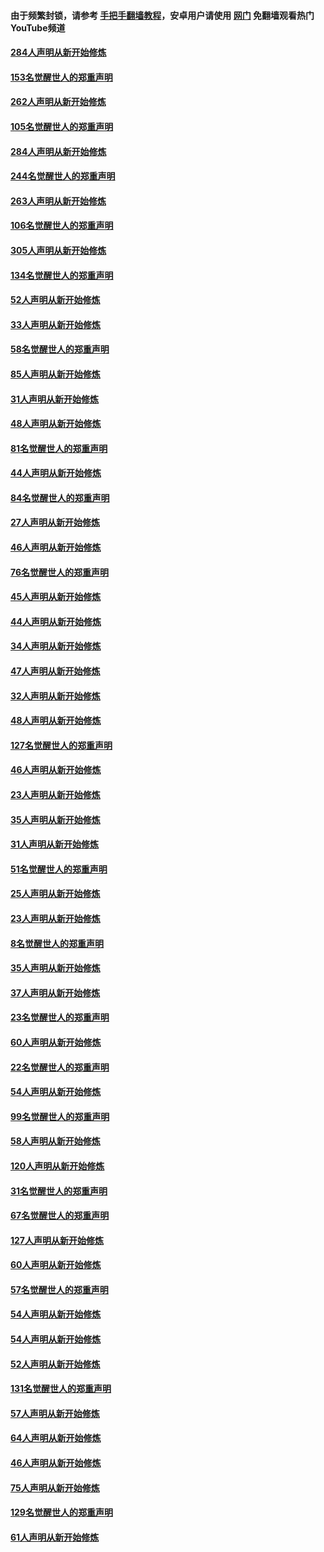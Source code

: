 #### 由于频繁封锁，请参考 [手把手翻墙教程](https://github.com/gfw-breaker/guides/wiki/)，安卓用户请使用 [网门](https://github.com/gfw-breaker/nogfw/blob/master/dl.md?t=04160401) 免翻墙观看热门YouTube频道 

#### [284人声明从新开始修炼](../pages/91/423296.md?t=04160401) 

#### [153名觉醒世人的郑重声明](../pages/91/423295.md?t=04160401) 

#### [262人声明从新开始修炼](../pages/91/423004.md?t=04160401) 

#### [105名觉醒世人的郑重声明](../pages/91/423003.md?t=04160401) 

#### [284人声明从新开始修炼](../pages/91/422707.md?t=04160401) 

#### [244名觉醒世人的郑重声明](../pages/91/422706.md?t=04160401) 

#### [263人声明从新开始修炼](../pages/91/422553.md?t=04160401) 

#### [106名觉醒世人的郑重声明](../pages/91/422552.md?t=04160401) 

#### [305人声明从新开始修炼](../pages/91/422153.md?t=04160401) 

#### [134名觉醒世人的郑重声明](../pages/91/422152.md?t=04160401) 

#### [52人声明从新开始修炼](../pages/91/421846.md?t=04160401) 

#### [33人声明从新开始修炼](../pages/91/421804.md?t=04160401) 

#### [58名觉醒世人的郑重声明](../pages/91/421845.md?t=04160401) 

#### [85人声明从新开始修炼](../pages/91/421769.md?t=04160401) 

#### [31人声明从新开始修炼](../pages/91/421763.md?t=04160401) 

#### [48人声明从新开始修炼](../pages/91/421605.md?t=04160401) 

#### [81名觉醒世人的郑重声明](../pages/91/421656.md?t=04160401) 

#### [44人声明从新开始修炼](../pages/91/421544.md?t=04160401) 

#### [84名觉醒世人的郑重声明](../pages/91/421543.md?t=04160401) 

#### [27人声明从新开始修炼](../pages/91/421465.md?t=04160401) 

#### [46人声明从新开始修炼](../pages/91/421454.md?t=04160401) 

#### [76名觉醒世人的郑重声明](../pages/91/421453.md?t=04160401) 

#### [45人声明从新开始修炼](../pages/91/421452.md?t=04160401) 

#### [44人声明从新开始修炼](../pages/91/421422.md?t=04160401) 

#### [34人声明从新开始修炼](../pages/91/421322.md?t=04160401) 

#### [47人声明从新开始修炼](../pages/91/421264.md?t=04160401) 

#### [32人声明从新开始修炼](../pages/91/421225.md?t=04160401) 

#### [48人声明从新开始修炼](../pages/91/421202.md?t=04160401) 

#### [127名觉醒世人的郑重声明](../pages/91/421224.md?t=04160401) 

#### [46人声明从新开始修炼](../pages/91/421203.md?t=04160401) 

#### [23人声明从新开始修炼](../pages/91/421138.md?t=04160401) 

#### [35人声明从新开始修炼](../pages/91/421122.md?t=04160401) 

#### [31人声明从新开始修炼](../pages/91/421081.md?t=04160401) 

#### [51名觉醒世人的郑重声明](../pages/91/421080.md?t=04160401) 

#### [25人声明从新开始修炼](../pages/91/421020.md?t=04160401) 

#### [23人声明从新开始修炼](../pages/91/420884.md?t=04160401) 

#### [8名觉醒世人的郑重声明](../pages/91/420883.md?t=04160401) 

#### [35人声明从新开始修炼](../pages/91/420809.md?t=04160401) 

#### [37人声明从新开始修炼](../pages/91/420766.md?t=04160401) 

#### [23名觉醒世人的郑重声明](../pages/91/420765.md?t=04160401) 

#### [60人声明从新开始修炼](../pages/91/420727.md?t=04160401) 

#### [22名觉醒世人的郑重声明](../pages/91/420726.md?t=04160401) 

#### [54人声明从新开始修炼](../pages/91/420529.md?t=04160401) 

#### [99名觉醒世人的郑重声明](../pages/91/420528.md?t=04160401) 

#### [58人声明从新开始修炼](../pages/91/420198.md?t=04160401) 

#### [120人声明从新开始修炼](../pages/91/420141.md?t=04160401) 

#### [31名觉醒世人的郑重声明](../pages/91/420197.md?t=04160401) 

#### [67名觉醒世人的郑重声明](../pages/91/420140.md?t=04160401) 

#### [127人声明从新开始修炼](../pages/91/420082.md?t=04160401) 

#### [60人声明从新开始修炼](../pages/91/420081.md?t=04160401) 

#### [57名觉醒世人的郑重声明](../pages/91/420080.md?t=04160401) 

#### [54人声明从新开始修炼](../pages/91/419533.md?t=04160401) 

#### [54人声明从新开始修炼](../pages/91/419532.md?t=04160401) 

#### [52人声明从新开始修炼](../pages/91/419531.md?t=04160401) 

#### [131名觉醒世人的郑重声明](../pages/91/419530.md?t=04160401) 

#### [57人声明从新开始修炼](../pages/91/419430.md?t=04160401) 

#### [64人声明从新开始修炼](../pages/91/419429.md?t=04160401) 

#### [46人声明从新开始修炼](../pages/91/419428.md?t=04160401) 

#### [75人声明从新开始修炼](../pages/91/419427.md?t=04160401) 

#### [129名觉醒世人的郑重声明](../pages/91/419426.md?t=04160401) 

#### [61人声明从新开始修炼](../pages/91/419198.md?t=04160401) 

